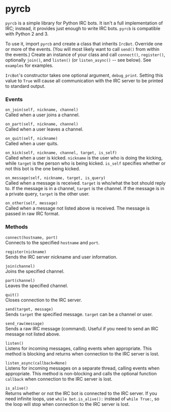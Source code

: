 # pyrcb
`pyrcb` is a simple library for Python IRC bots. It isn't a full implementation
of IRC; instead, it provides just enough to write IRC bots. `pyrcb` is
compatible with Python 2 and 3.

To use it, import `pyrcb` and create a class that inherits `IrcBot`. Override
one or more of the events. (You will most likely want to call `send()` from
within the events.) Create an instance of your class and call `connect()`,
`register()`, optionally `join()`, and `listen()` (or `listen_async()` -- see
below). See `examples` for examples.

`IrcBot`'s constructor takes one optional argument, `debug_print`. Setting this
value to `True` will cause all communication with the IRC server to be printed
to standard output.

### Events
`on_join(self, nickname, channel)`  
Called when a user joins a channel.
  
`on_part(self, nickname, channel)`  
Called when a user leaves a channel.
  
`on_quit(self, nickname)`  
Called when a user quits.

`on_kick(self, nickname, channel, target, is_self)`  
Called when a user is kicked. `nickname` is the user who is doing the kicking,
while `target` is the person who is being kicked. `is_self` specifies whether
or not this bot is the one being kicked.

`on_message(self, nickname, target, is_query)`  
Called when a message is received. `target` is who/what the bot should reply
to. If the message is in a channel, `target` is the channel. If the message is
in a private query, `target` is the other user.

`on_other(self, message)`  
Called when a message not listed above is received. The message is passed in
raw IRC format.

### Methods
`connect(hostname, port)`  
Connects to the specified `hostname` and `port`.

`register(nickname)`  
Sends the IRC server nickname and user information.

`join(channel)`  
Joins the specified channel.

`part(channel)`  
Leaves the specified channel.

`quit()`  
Closes connection to the IRC server.

`send(target, message)`  
Sends `target` the specified message. `target` can be a channel or user.

`send_raw(message)`  
Sends a raw IRC message (command). Useful if you need to send an IRC message
not listed above.

`listen()`  
Listens for incoming messages, calling events when appropriate. This method is
blocking and returns when connection to the IRC server is lost.

`listen_async(callback=None)`  
Listens for incoming messages on a separate thread, calling events when
appropriate. This method is non-blocking and calls the optional function
`callback` when connection to the IRC server is lost.

`is_alive()`  
Returns whether or not the IRC bot is connected to the IRC server. If you need
infinite loops, use `while bot.is_alive():` instead of `while True:`, so the
loop will stop when connection to the IRC server is lost.
